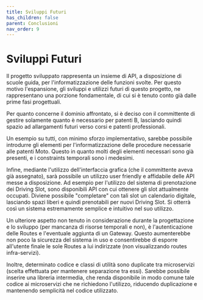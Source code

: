 ```yaml
---
title: Sviluppi Futuri
has_children: false
parent: Conclusioni
nav_order: 9
---
```


# Sviluppi Futuri

Il progetto sviluppato rappresenta un insieme di API, a disposizione di scuole guida, per l'informatizzazione delle funzioni svolte.
Per questo motivo l'espansione, gli sviluppi e utilizzi futuri di questo progetto, ne rappresentano una porzione fondamentale, di cui si è tenuto conto già dalle prime fasi progettuali.

Per quanto concerne il dominio affrontato, si è deciso con il committente di gestire solamente quanto è necessario per patenti B, lasciando quindi spazio ad allargamenti futuri verso corsi e patenti professionali.

Un esempio su tutti, con minimo sforzo implementativo, sarebbe possibile introdurre gli elementi per l'informatizzazione delle procedure necessarie alle patenti Moto. Questo in quanto molti degli elementi necessari sono già presenti, e i constraints temporali sono i medesimi.

Infine, mediante l'utilizzo dell'interfaccia grafica (che il committente aveva già assegnato), sarà possibile un utilizzo user friendly e affidabile delle API messe a disposizione.
Ad esempio per l'utilizzo del sistema di prenotazione dei Driving Slot, sono disponibili API con cui ottenere gli slot attualmente occupati. Diviene possibile "completare" con tali slot un calendario digitale, lasciando spazi liberi e quindi prenotabili per nuovi Driving Slot.
Si otterrà così un sistema estremamente semplice e intuitivo nel suo utilizzo.

Un ulteriore aspetto non tenuto in considerazione durante la progettazione e lo sviluppo (per mancanza di risorse temporali e non), è l'autenticazione delle Routes e l'eventuale aggiunta di un Gateway. Questo aumenterebbe non poco la sicurezza del sistema in uso e consentirebbe di esporre all'utente finale le sole Routes a lui indirizzate (non visualizzando routes infra-servizi).

Inoltre, determinato codice e classi di utilità sono duplicate tra microservizi (scelta effettuata per mantenere separazione tra essi). Sarebbe possibile inserire una libreria intermedia, che renda disponibile in modo comune tale codice ai microservizi che ne richiedono l'utilizzo, riducendo duplicazione e mantenendo semplicità nel codice utilizzato.
